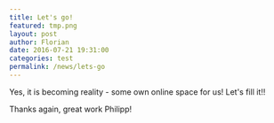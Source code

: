 ```yaml
---
title: Let's go!
featured: tmp.png
layout: post
author: Florian	
date: 2016-07-21 19:31:00
categories: test
permalink: /news/lets-go
---
```


Yes, it is becoming reality - some own online space for us! Let's fill it!!

Thanks again, great work Philipp!
